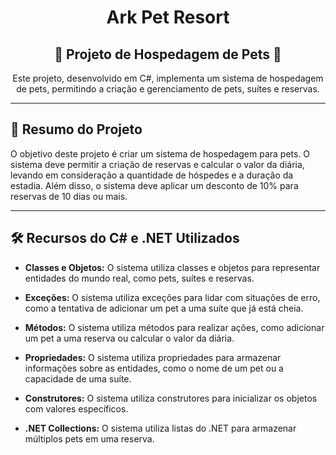 <h1 align="center">Ark Pet Resort</h1>
<h2 align="center">🐾 Projeto de Hospedagem de Pets 🐾</h2>

<p align="center">
    Este projeto, desenvolvido em C#, implementa um sistema de hospedagem de pets, permitindo a criação e gerenciamento de pets, suítes e reservas.
</p>

---

## 📝 Resumo do Projeto

O objetivo deste projeto é criar um sistema de hospedagem para pets. O sistema deve permitir a criação de reservas e calcular o valor da diária, levando em consideração a quantidade de hóspedes e a duração da estadia. Além disso, o sistema deve aplicar um desconto de 10% para reservas de 10 dias ou mais.

---

## 🛠️ Recursos do C# e .NET Utilizados

- **Classes e Objetos:** O sistema utiliza classes e objetos para representar entidades do mundo real, como pets, suítes e reservas.
  
- **Exceções:** O sistema utiliza exceções para lidar com situações de erro, como a tentativa de adicionar um pet a uma suíte que já está cheia.
  
- **Métodos:** O sistema utiliza métodos para realizar ações, como adicionar um pet a uma reserva ou calcular o valor da diária.
  
- **Propriedades:** O sistema utiliza propriedades para armazenar informações sobre as entidades, como o nome de um pet ou a capacidade de uma suíte.
  
- **Construtores:** O sistema utiliza construtores para inicializar os objetos com valores específicos.
  
- **.NET Collections:** O sistema utiliza listas do .NET para armazenar múltiplos pets em uma reserva.
